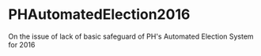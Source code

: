 # PHAutomatedElection2016
On the issue of lack of basic safeguard of PH's Automated Election System for 2016
